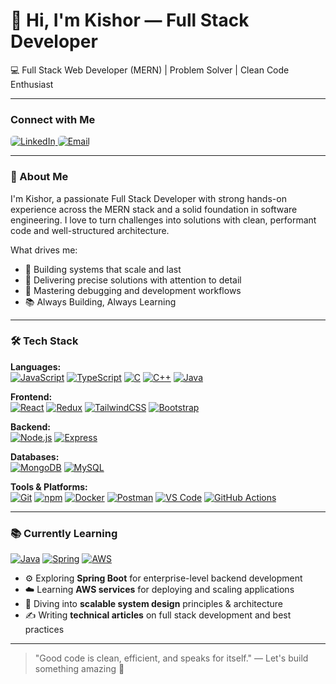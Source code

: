 # 👋 Hi, I'm Kishor — Full Stack Developer

💻 Full Stack Web Developer (MERN) | Problem Solver | Clean Code Enthusiast  

---

### Connect with Me

<p align="left">
  <a href="https://www.linkedin.com/in/kishor-nishad-70362724a/" target="_blank">
    <img src="https://skillicons.dev/icons?i=linkedin&color=gray" alt="LinkedIn" style="border-radius: 5px;"/>
  </a>
  <a href="mailto:nishaadk234@gmail.com" target="_blank">
    <img src="https://skillicons.dev/icons?i=gmail&color=gray" alt="Email" style="border-radius: 5px;"/>
  </a>
</p>

---

### 🧠 About Me

I'm Kishor, a passionate Full Stack Developer with strong hands-on experience across the MERN stack and a solid foundation in software engineering. I love to turn challenges into solutions with clean, performant code and well-structured architecture.

What drives me:
- 🧱 Building systems that scale and last
- 🎯 Delivering precise solutions with attention to detail
- 🧪 Mastering debugging and development workflows
- 📚 Always Building, Always Learning

---

### 🛠 Tech Stack

**Languages:**  
[![JavaScript](https://skillicons.dev/icons?i=js)](https://skillicons.dev)
[![TypeScript](https://skillicons.dev/icons?i=ts)](https://skillicons.dev)
[![C](https://skillicons.dev/icons?i=c)](https://skillicons.dev)
[![C++](https://skillicons.dev/icons?i=cpp)](https://skillicons.dev)
[![Java](https://skillicons.dev/icons?i=java)](https://skillicons.dev)

**Frontend:**  
[![React](https://skillicons.dev/icons?i=react)](https://skillicons.dev)
[![Redux](https://skillicons.dev/icons?i=redux)](https://skillicons.dev)
[![TailwindCSS](https://skillicons.dev/icons?i=tailwind)](https://skillicons.dev)
[![Bootstrap](https://skillicons.dev/icons?i=bootstrap)](https://skillicons.dev)

**Backend:**  
[![Node.js](https://skillicons.dev/icons?i=nodejs)](https://skillicons.dev)
[![Express](https://skillicons.dev/icons?i=express)](https://skillicons.dev)

**Databases:**  
[![MongoDB](https://skillicons.dev/icons?i=mongodb)](https://skillicons.dev)
[![MySQL](https://skillicons.dev/icons?i=mysql)](https://skillicons.dev)

**Tools & Platforms:**  
[![Git](https://skillicons.dev/icons?i=git)](https://skillicons.dev)
[![npm](https://skillicons.dev/icons?i=npm)](https://skillicons.dev)
[![Docker](https://skillicons.dev/icons?i=docker)](https://skillicons.dev)
[![Postman](https://skillicons.dev/icons?i=postman)](https://skillicons.dev)
[![VS Code](https://skillicons.dev/icons?i=vscode)](https://skillicons.dev)
[![GitHub Actions](https://skillicons.dev/icons?i=githubactions)](https://skillicons.dev)

---

### 📚 Currently Learning

[![Java](https://skillicons.dev/icons?i=java)](https://skillicons.dev)
[![Spring](https://skillicons.dev/icons?i=spring)](https://skillicons.dev)
[![AWS](https://skillicons.dev/icons?i=aws)](https://skillicons.dev)

- ⚙️ Exploring **Spring Boot** for enterprise-level backend development  
- ☁️ Learning **AWS services** for deploying and scaling applications  
- 🧱 Diving into **scalable system design** principles & architecture  
- ✍️ Writing **technical articles** on full stack development and best practices

---

> "Good code is clean, efficient, and speaks for itself." — Let's build something amazing 🚀

